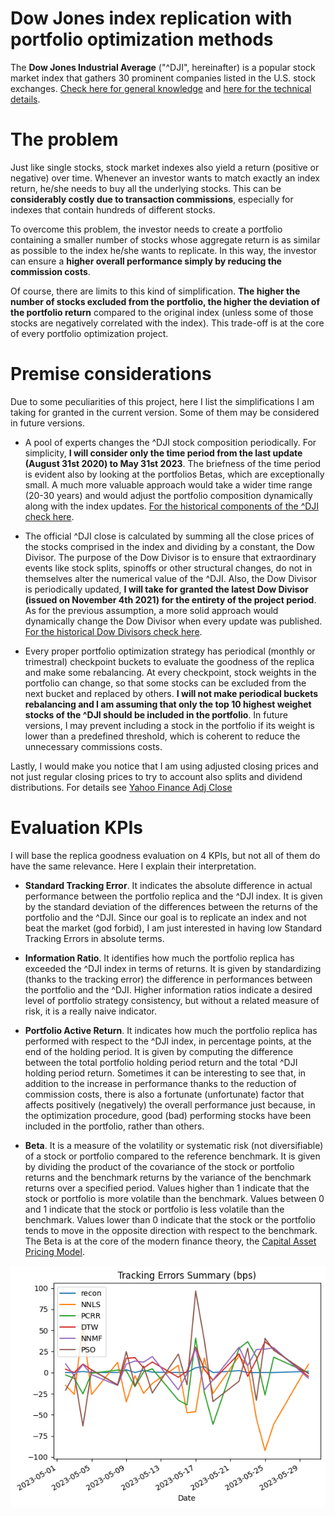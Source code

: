 ﻿# **Dow Jones index replication with portfolio optimization methods**
The **Dow Jones Industrial Average** ("^DJI", hereinafter) is a popular stock market index that gathers 30 prominent companies listed in the U.S. stock exchanges. [Check here for general knowledge](https://en.wikipedia.org/wiki/Dow_Jones_Industrial_Average) and [here for the technical details](https://www.spglobal.com/spdji/en/documents/methodologies/methodology-dj-averages.pdf).

# The problem
Just like single stocks, stock market indexes also yield a return (positive or negative) over time. Whenever an investor wants to match exactly an index return, he/she needs to buy all the underlying stocks. This can be **considerably costly due to transaction commissions**, especially for indexes that contain hundreds of different stocks.

To overcome this problem, the investor needs to create a portfolio containing a smaller number of stocks whose aggregate return is as similar as possible to the index he/she wants to replicate. In this way, the investor can ensure a **higher overall performance simply by reducing the commission costs**.

Of course, there are limits to this kind of simplification. **The higher the number of stocks excluded from the portfolio, the higher the deviation of the portfolio return** compared to the original index (unless some of those stocks are negatively correlated with the index). This trade-off is at the core of every portfolio optimization project.

# Premise considerations
Due to some peculiarities of this project, here I list the simplifications I am taking for granted in the current version. Some of them may be considered in future versions.

*   A pool of experts changes the ^DJI stock composition periodically. For simplicity, **I will consider only the time period from the last update (August 31st 2020) to May 31st 2023**. The briefness of the time period is evident also by looking at the portfolios Betas, which are exceptionally small. A much more valuable approach would take a wider time range (20-30 years) and would adjust the portfolio composition dynamically along with the index updates. [For the historical components of the ^DJI check here](https://en.wikipedia.org/wiki/Historical_components_of_the_Dow_Jones_Industrial_Average).

*   The official ^DJI close is calculated by summing all the close prices of the stocks comprised in the index and dividing by a constant, the Dow Divisor. The purpose of the Dow Divisor is to ensure that extraordinary events like stock splits, spinoffs or other structural changes, do not in themselves alter the numerical value of the ^DJI. Also, the Dow Divisor is periodically updated, **I will take for granted the latest Dow Divisor (issued on November 4th 2021) for the entirety of the project period**. As for the previous assumption, a more solid approach would dynamically change the Dow Divisor when every update was published. [For the historical Dow Divisors check here](https://www.barrons.com/market-data/market-lab?mod=md_subnav).

*   Every proper portfolio optimization strategy has periodical (monthly or trimestral) checkpoint buckets to evaluate the goodness of the replica and make some rebalancing. At every checkpoint, stock weights in the portfolio can change, so that some stocks can be excluded from the next bucket and replaced by others. **I will not make periodical buckets rebalancing and I am assuming that only the top 10 highest weighet stocks of the ^DJI should be included in the portfolio**. In future versions, I may prevent including a stock in the portfolio if its weight is lower than a predefined threshold, which is coherent to reduce the unnecessary commissions costs.

Lastly, I would make you notice that I am using adjusted closing prices and not just regular closing prices to try to account also splits and dividend distributions. For details see [Yahoo Finance Adj Close](https://help.yahoo.com/kb/SLN28256.html#/)

# Evaluation KPIs
I will base the replica goodness evaluation on 4 KPIs, but not all of them do have the same relevance. Here I explain their interpretation.

*   **Standard Tracking Error**. It indicates the absolute difference in actual performance between the portfolio replica and the ^DJI index. It is given by the standard deviation of the differences between the returns of the portfolio and the ^DJI. Since our goal is to replicate an index and not beat the market (god forbid), I am just interested in having low Standard Tracking Errors in absolute terms.

*   **Information Ratio**. It identifies how much the portfolio replica has exceeded the ^DJI index in terms of returns. It is given by standardizing (thanks to the tracking error) the difference in performances between the portfolio and the ^DJI. Higher information ratios indicate a desired level of portfolio strategy consistency, but without a related measure of risk, it is a really naive indicator.

*   **Portfolio Active Return**. It indicates how much the portfolio replica has performed with respect to the ^DJI index, in percentage points, at the end of the holding period. It is given by computing the difference between the total portfolio holding period return and the total ^DJI holding period return. Sometimes it can be interesting to see that, in addition to the increase in performance thanks to the reduction of commission costs, there is also a fortunate (unfortunate) factor that affects positively (negatively) the overall performance just because, in the optimization procedure, good (bad) performing stocks have been included in the portfolio, rather than others.

*   **Beta**. It is a measure of the volatility or systematic risk (not diversifiable) of a stock or portfolio compared to the reference benchmark. It is given by dividing the product of the covariance of the stock or portfolio returns and the benchmark returns by the variance of the benchmark returns over a specified period. Values higher than 1 indicate that the stock or portfolio is more volatile than the benchmark. Values between 0 and 1 indicate that the stock or portfolio is less volatile than the benchmark. Values lower than 0 indicate that the stock or the portfolio tends to move in the opposite direction with respect to the benchmark. The Beta is at the core of the modern finance theory, the [Capital Asset Pricing Model](https://en.wikipedia.org/wiki/Capital_asset_pricing_model).

![img.png](img.png)
